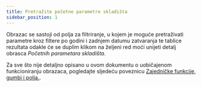 ```yaml
---
title: Pretražite početne parametre skladišta 
sidebar_position: 1
---
```


Obrazac se sastoji od polja za filtriranje, u kojem je moguće pretraživati ​​parametre kroz filtere po godini i zadnjem datumu zatvaranja te tablice rezultata odakle će se duplim klikom na željeni red moći unijeti detalj obrasca *Početnih parametara skladišta*. 

Za sve što nije detaljno opisano u ovom dokumentu o uobičajenom funkcioniranju obrazaca, pogledajte sljedeću poveznicu [Zajedničke funkcije, gumbi i polja.](/docs/guide/common).